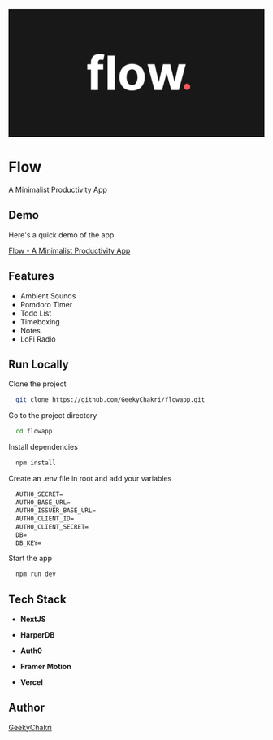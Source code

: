 ![Logo](public/cover.png)

# Flow

A Minimalist Productivity App

## Demo

Here's a quick demo of the app.

[Flow - A Minimalist Productivity App](https://www.youtube.com/watch?v=fBcwCXc8aQI)

## Features

- Ambient Sounds
- Pomdoro Timer
- Todo List
- Timeboxing
- Notes
- LoFi Radio

## Run Locally

Clone the project

```bash
  git clone https://github.com/GeekyChakri/flowapp.git
```

Go to the project directory

```bash
  cd flowapp
```

Install dependencies

```bash
  npm install
```

Create an .env file in root and add your variables

```
  AUTH0_SECRET=
  AUTH0_BASE_URL=
  AUTH0_ISSUER_BASE_URL=
  AUTH0_CLIENT_ID=
  AUTH0_CLIENT_SECRET=
  DB=
  DB_KEY=
```

Start the app

```bash
  npm run dev
```

## Tech Stack

- **NextJS**

- **HarperDB**

- **Auth0**

- **Framer Motion**

- **Vercel**

## Author

[GeekyChakri](https://github.com/GeekyChakri)

